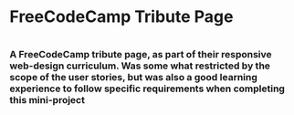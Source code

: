 <h1>FreeCodeCamp Tribute Page<h1>

<h3>A FreeCodeCamp tribute page, as part of their responsive web-design curriculum. Was some what restricted by the scope of the user stories, but was also a good learning experience to follow specific requirements when completing this mini-project<h3>
